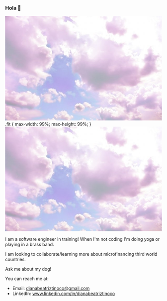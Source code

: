 ### Hola 👋

![Pink Clouds](pinkclouds.jpg)
.fit {
  max-width: 99%;
  max-height: 99%;
}
<img class="fit" src="pinkclouds.jpg">


I am a software engineer in training! When I'm not coding I'm doing yoga or playing in a brass band. 

I am looking to collaborate/learning more about microfinancing third world countries. 

Ask me about my dog! 

You can reach me at: 

- Email: dianabeatriztinoco@gmail.com
- LinkedIn: www.linkedin.com/in/dianabeatriztinoco




<!--
**dianabeatriztinoco/dianabeatriztinoco** is a ✨ _special_ ✨ repository because its `README.md` (this file) appears on your GitHub profile.

Here are some ideas to get you started:

- 🔭 I’m currently working on ...
- 🌱 I’m currently learning ...
- 👯 I’m looking to collaborate on ...
- 🤔 I’m looking for help with ...
- 💬 Ask me about ...
- 📫 How to reach me: ...
- 😄 Pronouns: ...
- ⚡ Fun fact: ...
-->
